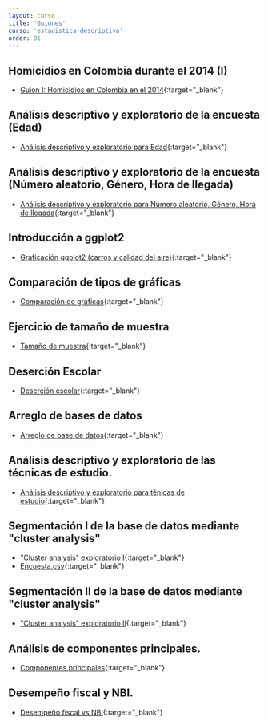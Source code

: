 ```yaml
---
layout: curso
title: 'Guiones'
curso: 'estadistica-descriptiva'
order: 01
---
```


## Homicidios en Colombia durante el 2014 (I)

* [Guion I: Homicidios en Colombia en el 2014](./guiones/homicidios_Colombia.html){:target="_blank"}

## Análisis descriptivo y exploratorio de la encuesta (Edad)

* [Análisis descriptivo y exploratorio para Edad](./guiones/Explora1.html){:target="_blank"}

## Análisis descriptivo y exploratorio de la encuesta (Número aleatorio, Género, Hora de llegada)

* [Análisis descriptivo y exploratorio para Número aleatorio, Género, Hora de llegada](./guiones/Explora3.html){:target="_blank"}

## Introducción a ggplot2

* [Graficación ggplot2 (carros y calidad del aire)](./guiones/graficacion_ggplot2.html){:target="_blank"}

## Comparación de tipos de gráficas

* [Comparación de gráficas](./guiones/compara_graficas.html){:target="_blank"}

## Ejercicio de tamaño de muestra

* [Tamaño de muestra](./guiones/tammuest.html){:target="_blank"}

## Deserción Escolar

* [Deserción escolar](./guiones/desercion_escolar.html){:target="_blank"}

## Arreglo de bases de datos

* [Arreglo de base de datos](./guiones/ArregloBaseDatos.html){:target="_blank"}

## Análisis descriptivo y exploratorio de las técnicas de estudio.

* [Análisis descriptivo y exploratorio para ténicas de estudio](./guiones/Explora2.html){:target="_blank"}

## Segmentación I de la base de datos mediante "cluster analysis"

* ["Cluster analysis" exploratorio I](./guiones/segmenta.html){:target="_blank"}
* [Encuesta.csv](./guiones/Encuesta2.csv){:target="_blank"}

## Segmentación II de la base de datos mediante "cluster analysis"

* ["Cluster analysis" exploratorio II](./guiones/segmenta2.html){:target="_blank"}

## Análisis de componentes principales.

* [Componentes principales](./guiones/componentesPrincipales.html){:target="_blank"}

## Desempeño fiscal y NBI.

* [Desempeño fiscal vs NBI](./guiones/Desemp_fiscal_vs_nbi.html){:target="_blank"}

